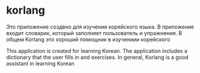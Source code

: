 # korlang

Это приложение создвно для изучения корейского языка. В приложение входит словарик, который заполняет пользователь и упражнения.  В общем Korlang это хороший помощник в изучениии корейского  


This application is created for learning Korean. The application includes a dictionary that the user fills in and exercises.  In general, Korlang is a good assistant in learning Korean

